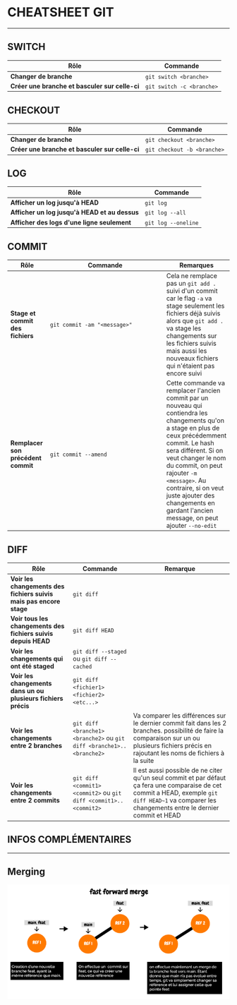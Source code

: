 # CHEATSHEET GIT
---

## SWITCH

| Rôle | Commande |
| - | - |
| **Changer de branche** | `git switch <branche>` |
| **Créer une branche et basculer sur celle-ci** | `git switch -c <branche>`

## CHECKOUT

| Rôle | Commande |
| - | - |
| **Changer de branche** | `git checkout <branche>` |
| **Créer une branche et basculer sur celle-ci** | `git checkout -b <branche>`

## LOG

| Rôle | Commande |
| - | - |
| **Afficher un log jusqu'à HEAD** | `git log` |
| **Afficher un log jusqu'à HEAD et au dessus** | `git log --all` |
| **Afficher des logs d'une ligne seulement** | `git log --oneline` |

## COMMIT

| Rôle | <div style="width:250px;">Commande</div> | Remarques |
| - | - | - |
| **Stage et commit des fichiers** | `git commit -am "<message>"` | Cela ne remplace pas un `git add .` suivi d'un commit car le flag `-a` va stage seulement les fichiers déjà suivis alors que `git add .` va stage les changements sur les fichiers suivis mais aussi les nouveaux fichiers qui n'étaient pas encore suivi |
| **Remplacer son précédent commit** | `git commit --amend` | Cette commande va remplacer l'ancien commit par un nouveau qui contiendra les changements qu'on a stage en plus de ceux précédemment commit. Le hash sera différent. Si on veut changer le nom du commit, on peut rajouter `-m <message>`. Au contraire, si on veut juste ajouter des changements en gardant l'ancien message, on peut ajouter `--no-edit`|

## DIFF

| Rôle | Commande | Remarque |
| - | - | - |
| **Voir les changements  des fichiers suivis mais pas encore stage** | `git diff` |
| **Voir tous les changements des fichiers suivis depuis HEAD** | `git diff HEAD` |
| **Voir les changements qui ont été staged** | `git diff --staged` ou `git diff --cached` |
| **Voir les changements dans un ou plusieurs fichiers précis** | `git diff <fichier1> <fichier2> <etc...>` |
| **Voir les changements entre 2 branches** | `git diff <branche1> <branche2>` ou `git diff <branche1>..<branche2>` | Va comparer les différences sur le dernier commit fait dans les 2 branches. possibilité de faire la comparaison sur un ou plusieurs fichiers précis en rajoutant les noms de fichiers à la suite|
|**Voir les changements entre 2 commits**| `git diff <commit1> <commit2>` ou `git diff <commit1>..<commit2>`| Il est aussi possible de ne citer qu'un seul commit et par défaut ça fera une comparaise de cet commit a HEAD, exemple `git diff HEAD~1` va comparer les changements entre le dernier commit et HEAD


## INFOS COMPLÉMENTAIRES
---

## Merging

 ![ffmerge](./screens/fast_foward_merge.png)



